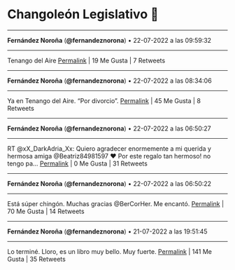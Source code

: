 # Changoleón Legislativo 🙈
*****
**Fernández Noroña** (**@fernandeznorona**) • 22-07-2022 a las 09:59:32
*****
Tenango del Aire
[Permalink](https://twitter.com/fernandeznorona/status/1550541066381971457) | 19 Me Gusta | 7 Retweets
*****
**Fernández Noroña** (**@fernandeznorona**) • 22-07-2022 a las 08:34:06
*****
Ya en Tenango del Aire. “Por divorcio”.
[Permalink](https://twitter.com/fernandeznorona/status/1550519565087838208) | 45 Me Gusta | 8 Retweets
*****
**Fernández Noroña** (**@fernandeznorona**) • 22-07-2022 a las 06:50:27
*****
RT @xX_DarkAdria_Xx: Quiero agradecer enormemente a mi querida y hermosa amiga @Beatriz84981597 ❤️
Por este regalo tan hermoso!
no tengo pa…
[Permalink](https://twitter.com/fernandeznorona/status/1550493481361186817) | 0 Me Gusta | 31 Retweets
*****
**Fernández Noroña** (**@fernandeznorona**) • 22-07-2022 a las 06:50:22
*****
Está súper chingón. Muchas gracias @BerCorHer. Me encantó.
[Permalink](https://twitter.com/fernandeznorona/status/1550493459915628545) | 70 Me Gusta | 14 Retweets
*****
**Fernández Noroña** (**@fernandeznorona**) • 21-07-2022 a las 19:51:45
*****
Lo terminé. Lloro, es un libro muy bello. Muy fuerte.
[Permalink](https://twitter.com/fernandeznorona/status/1550327714682388481) | 141 Me Gusta | 35 Retweets
